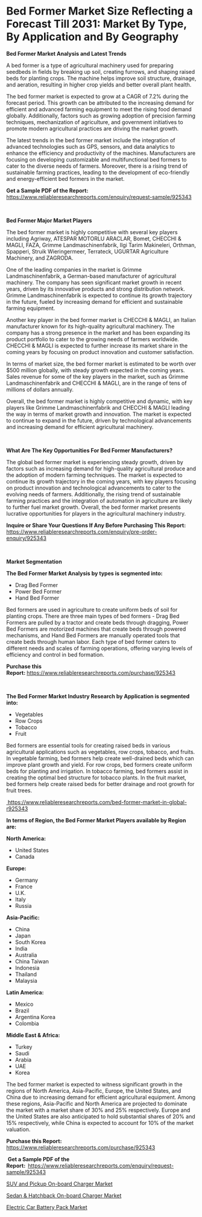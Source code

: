 <p><h1>Bed Former Market Size Reflecting a Forecast Till 2031: Market By Type, By Application and By Geography</h1></p><p><strong>Bed Former Market Analysis and Latest Trends</strong></p>
<p><p>A bed former is a type of agricultural machinery used for preparing seedbeds in fields by breaking up soil, creating furrows, and shaping raised beds for planting crops. The machine helps improve soil structure, drainage, and aeration, resulting in higher crop yields and better overall plant health.</p><p>The bed former market is expected to grow at a CAGR of 7.2% during the forecast period. This growth can be attributed to the increasing demand for efficient and advanced farming equipment to meet the rising food demand globally. Additionally, factors such as growing adoption of precision farming techniques, mechanization of agriculture, and government initiatives to promote modern agricultural practices are driving the market growth.</p><p>The latest trends in the bed former market include the integration of advanced technologies such as GPS, sensors, and data analytics to enhance the efficiency and productivity of the machines. Manufacturers are focusing on developing customizable and multifunctional bed formers to cater to the diverse needs of farmers. Moreover, there is a rising trend of sustainable farming practices, leading to the development of eco-friendly and energy-efficient bed formers in the market.</p></p>
<p><strong>Get a Sample PDF of the Report:&nbsp;</strong> <a href="https://www.reliableresearchreports.com/enquiry/request-sample/925343">https://www.reliableresearchreports.com/enquiry/request-sample/925343</a></p>
<p>&nbsp;</p>
<p><strong>Bed Former Major Market Players</strong></p>
<p><p>The bed former market is highly competitive with several key players including Agriway, ATESPAR MOTORLU ARACLAR, Bomet, CHECCHI & MAGLI, FAZA, Grimme Landmaschinenfabrik, Ilgi Tarim Makineleri, Orthman, Spapperi, Struik Wieringermeer, Terrateck, UGURTAR Agriculture Machinery, and ZAGRODA. </p><p>One of the leading companies in the market is Grimme Landmaschinenfabrik, a German-based manufacturer of agricultural machinery. The company has seen significant market growth in recent years, driven by its innovative products and strong distribution network. Grimme Landmaschinenfabrik is expected to continue its growth trajectory in the future, fueled by increasing demand for efficient and sustainable farming equipment.</p><p>Another key player in the bed former market is CHECCHI & MAGLI, an Italian manufacturer known for its high-quality agricultural machinery. The company has a strong presence in the market and has been expanding its product portfolio to cater to the growing needs of farmers worldwide. CHECCHI & MAGLI is expected to further increase its market share in the coming years by focusing on product innovation and customer satisfaction.</p><p>In terms of market size, the bed former market is estimated to be worth over $500 million globally, with steady growth expected in the coming years. Sales revenue for some of the key players in the market, such as Grimme Landmaschinenfabrik and CHECCHI & MAGLI, are in the range of tens of millions of dollars annually.</p><p>Overall, the bed former market is highly competitive and dynamic, with key players like Grimme Landmaschinenfabrik and CHECCHI & MAGLI leading the way in terms of market growth and innovation. The market is expected to continue to expand in the future, driven by technological advancements and increasing demand for efficient agricultural machinery.</p></p>
<p>&nbsp;</p>
<p><strong>What Are The Key Opportunities For Bed Former Manufacturers?</strong></p>
<p><p>The global bed former market is experiencing steady growth, driven by factors such as increasing demand for high-quality agricultural produce and the adoption of modern farming techniques. The market is expected to continue its growth trajectory in the coming years, with key players focusing on product innovation and technological advancements to cater to the evolving needs of farmers. Additionally, the rising trend of sustainable farming practices and the integration of automation in agriculture are likely to further fuel market growth. Overall, the bed former market presents lucrative opportunities for players in the agricultural machinery industry.</p></p>
<p><strong>Inquire or Share Your Questions If Any Before Purchasing This Report:</strong> <a href="https://www.reliableresearchreports.com/enquiry/pre-order-enquiry/925343">https://www.reliableresearchreports.com/enquiry/pre-order-enquiry/925343</a></p>
<p>&nbsp;</p>
<p><strong>Market Segmentation</strong></p>
<p><strong>The Bed Former Market Analysis by types is segmented into:</strong></p>
<p><ul><li>Drag Bed Former</li><li>Power Bed Former</li><li>Hand Bed Former</li></ul></p>
<p><p>Bed formers are used in agriculture to create uniform beds of soil for planting crops. There are three main types of bed formers - Drag Bed Formers are pulled by a tractor and create beds through dragging, Power Bed Formers are motorized machines that create beds through powered mechanisms, and Hand Bed Formers are manually operated tools that create beds through human labor. Each type of bed former caters to different needs and scales of farming operations, offering varying levels of efficiency and control in bed formation.</p></p>
<p><strong>Purchase this Report:&nbsp;</strong><a href="https://www.reliableresearchreports.com/purchase/925343">https://www.reliableresearchreports.com/purchase/925343</a></p>
<p>&nbsp;</p>
<p><strong>The Bed Former Market Industry Research by Application is segmented into:</strong></p>
<p><ul><li>Vegetables</li><li>Row Crops</li><li>Tobacco</li><li>Fruit</li></ul></p>
<p><p>Bed formers are essential tools for creating raised beds in various agricultural applications such as vegetables, row crops, tobacco, and fruits. In vegetable farming, bed formers help create well-drained beds which can improve plant growth and yield. For row crops, bed formers create uniform beds for planting and irrigation. In tobacco farming, bed formers assist in creating the optimal bed structure for tobacco plants. In the fruit market, bed formers help create raised beds for better drainage and root growth for fruit trees.</p></p>
<p><a href="https://www.reliableresearchreports.com/bed-former-market-in-global-r925343">&nbsp;https://www.reliableresearchreports.com/bed-former-market-in-global-r925343</a></p>
<p><strong>In terms of Region, the Bed Former Market Players available by Region are:</strong></p>
<p>
    <p> <strong> North America: </strong>
        <ul>
            <li>United States</li>
            <li>Canada</li>
        </ul>
        </p> 
    <p> <strong> Europe: </strong>
        <ul>
            <li>Germany</li>
            <li>France</li>
            <li>U.K.</li>
            <li>Italy</li>
            <li>Russia</li>
        </ul>
        </p> 
    <p> <strong> Asia-Pacific: </strong>
        <ul>
            <li>China</li>
            <li>Japan</li>
            <li>South Korea</li>
            <li>India</li>
            <li>Australia</li>
            <li>China Taiwan</li>
            <li>Indonesia</li>
            <li>Thailand</li>
            <li>Malaysia</li>
        </ul>
        </p> 
    <p> <strong> Latin America: </strong>
        <ul>
            <li>Mexico</li>
            <li>Brazil</li>
            <li>Argentina Korea</li>
            <li>Colombia</li>
        </ul>
        </p> 
    <p> <strong> Middle East & Africa: </strong>
        <ul>
            <li>Turkey</li>
            <li>Saudi</li>
            <li>Arabia</li>
            <li>UAE</li>
            <li>Korea</li>
        </ul>
    </p>
    </p>
<p><p>The bed former market is expected to witness significant growth in the regions of North America, Asia-Pacific, Europe, the United States, and China due to increasing demand for efficient agricultural equipment. Among these regions, Asia-Pacific and North America are projected to dominate the market with a market share of 30% and 25% respectively. Europe and the United States are also anticipated to hold substantial shares of 20% and 15% respectively, while China is expected to account for 10% of the market valuation.</p></p>
<p><strong>Purchase this Report: </strong><a href="https://www.reliableresearchreports.com/purchase/925343">https://www.reliableresearchreports.com/purchase/925343</a></p>
<p>&nbsp;<strong>Get a Sample PDF of the Report:&nbsp;&nbsp;</strong><a href="https://www.reliableresearchreports.com/enquiry/request-sample/925343">https://www.reliableresearchreports.com/enquiry/request-sample/925343</a></p>
<p><strong></strong></p>
<p><p><a href="https://medium.com/@avnhan99_20208/global-suv-and-pickup-on-board-charger-market-by-product-type-by-application-by-region-and-ac525d172b63">SUV and Pickup On-board Charger Market</a></p><p><a href="https://medium.com/@rizalfadhilah131_47177/market-forecast-global-sedan-hatchback-on-board-charger-trends-and-impact-analysis-2024-2031-331bd2b5eb19">Sedan & Hatchback On-board Charger Market</a></p><p><a href="https://medium.com/@adrainratke1972/deep-dive-into-the-electric-car-battery-pack-market-itstrends-market-segmentation-and-8134849193be">Electric Car Battery Pack Market</a></p></p>